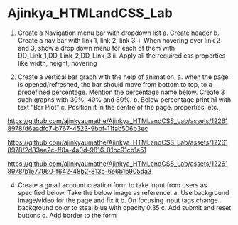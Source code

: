 # Ajinkya_HTMLandCSS_Lab
1. Create a Navigation menu bar with dropdown list
a. Create header
b. Create a nav bar with link 1, link 2, link 3.
i. When hovering over link 2 and 3, show a drop down menu for each of
them with DD_Link_1,DD_Link_2,DD_Link_3
ii. Apply all the required css properties like width, height, hovering




2. Create a vertical bar graph with the help of animation.
a. when the page is opened/refreshed, the bar should move from bottom to top, to
a predefined percentage. Mention the percentage name below. Create 3 such
graphs with 30%, 40% and 80%.
b. Below percentage print h1 with text “Bar Plot”
c. Position it in the centre of the page.
properties, etc.,


https://github.com/ajinkyaumathe/Ajinkya_HTMLandCSS_Lab/assets/122618978/d6aadfc7-b767-4523-9bbf-11fab506b3ec


https://github.com/ajinkyaumathe/Ajinkya_HTMLandCSS_Lab/assets/122618978/2d83ae2c-ff8a-4a0d-9816-01bc91cb1a51


https://github.com/ajinkyaumathe/Ajinkya_HTMLandCSS_Lab/assets/122618978/b1e77960-f642-48b2-813c-6e6b1b905da3






4. Create a gmail account creation form to take input from users as specified below. Take
the below image as reference.
a. Use background image/video for the page and fix it
b. On focusing input tags change background color to steal blue with opacity 0.35
c. Add submit and reset buttons
d. Add border to the form
